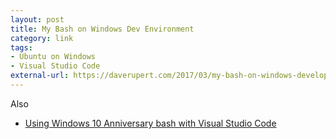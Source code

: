```yaml
---
layout: post
title: My Bash on Windows Dev Environment
category: link
tags:
- Ubuntu on Windows
- Visual Studio Code
external-url: https://daverupert.com/2017/03/my-bash-on-windows-developer-environment/
---
```

Also

- [Using Windows 10 Anniversary bash with Visual Studio Code](https://aigeec.com/using-windows-10-anniversary-bash-with-visual-studio-code/)

